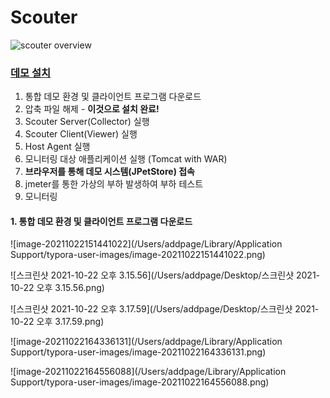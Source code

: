 # Scouter

![scouter overview](https://github.com/scouter-project/scouter/raw/master/scouter.document/img/main/scouter-overview.png)





### [데모 설치](https://github.com/scouter-project/scouter/blob/master/scouter.document/main/Quick-Start_kr.md) 

1. 통합 데모 환경 및 클라이언트 프로그램 다운로드
2. 압축 파일 해제 - **이것으로 설치 완료!**
3. Scouter Server(Collector) 실행
4. Scouter Client(Viewer) 실행
5. Host Agent 실행
6. 모니터링 대상 애플리케이션 실행 (Tomcat with WAR)
7. **브라우저를 통해 데모 시스템(JPetStore) 접속**
8. jmeter를 통한 가상의 부하 발생하여 부하 테스트
9. 모니터링



#### 1. 통합 데모 환경 및 클라이언트 프로그램 다운로드

![image-20211022151441022](/Users/addpage/Library/Application Support/typora-user-images/image-20211022151441022.png)



![스크린샷 2021-10-22 오후 3.15.56](/Users/addpage/Desktop/스크린샷 2021-10-22 오후 3.15.56.png)



![스크린샷 2021-10-22 오후 3.17.59](/Users/addpage/Desktop/스크린샷 2021-10-22 오후 3.17.59.png)



![image-20211022164336131](/Users/addpage/Library/Application Support/typora-user-images/image-20211022164336131.png)



![image-20211022164556088](/Users/addpage/Library/Application Support/typora-user-images/image-20211022164556088.png)